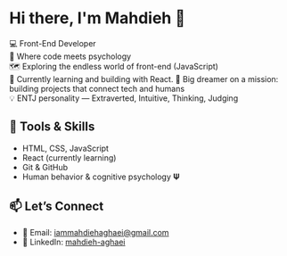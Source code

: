 # Hi there, I'm Mahdieh 👋

💻 Front-End Developer  
🧠 Where code meets psychology  
🗺 Exploring the endless world of front-end (JavaScript)  
🌱 Currently learning and building with React.
🎯 Big dreamer on a mission: building projects that connect tech and humans  
💡 ENTJ personality — Extraverted, Intuitive, Thinking, Judging  

## 🔧 Tools & Skills
- HTML, CSS, JavaScript
- React (currently learning)
- Git & GitHub
- Human behavior & cognitive psychology 𝚿    

## 📫 Let’s Connect
- 📧 Email: [iammahdiehaghaei@gmail.com](mailto:iammahdiehaghaei@gmail.com)  
- 💼 LinkedIn: [mahdieh-aghaei](https://www.linkedin.com/in/mahdieh-aghaei-a49b56375)
